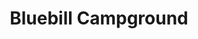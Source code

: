 ---
photo_name: /img/Bluebill-Horsfall.jpg
photo_alt: Bluebill Campground at Horsfall Beach
title: Bluebill Campground
property_name: Bluebill Campground
property_category: '2'
address:
  street: Horsfall Road
  street2: 
  city: North Bend
  state: OR
  zip: '97459'
phone_toll_free: 877-444-6777
phone_local: 
units: '18'
cost: '1'
property_description: >-
  Bluebill is located in the Horsfall Area, known for its excellent off-road vehicle trails of the dunes, less than a mile from Pacific Coast beaches & 2 miles north of North Bend. Bluebill has drinking water, vault toilets, campfire pits & dumpsters.
website: 'www.recreation.gov'
amenityList: 
  - amenitySelect: ''
---